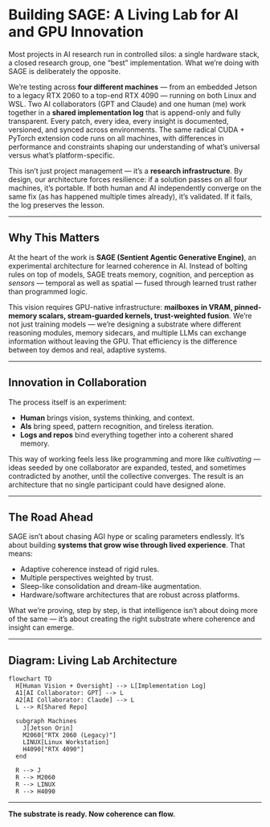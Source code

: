 # Building SAGE: A Living Lab for AI and GPU Innovation

Most projects in AI research run in controlled silos: a single hardware stack, a closed research group, one “best” implementation. What we’re doing with SAGE is deliberately the opposite.

We’re testing across **four different machines** — from an embedded Jetson to a legacy RTX 2060 to a top-end RTX 4090 — running on both Linux and WSL. Two AI collaborators (GPT and Claude) and one human (me) work together in a **shared implementation log** that is append-only and fully transparent. Every patch, every idea, every insight is documented, versioned, and synced across environments. The same radical CUDA + PyTorch extension code runs on all machines, with differences in performance and constraints shaping our understanding of what’s universal versus what’s platform-specific.

This isn’t just project management — it’s a **research infrastructure**. By design, our architecture forces resilience: if a solution passes on all four machines, it’s portable. If both human and AI independently converge on the same fix (as has happened multiple times already), it’s validated. If it fails, the log preserves the lesson.

---

## Why This Matters

At the heart of the work is **SAGE (Sentient Agentic Generative Engine)**, an experimental architecture for learned coherence in AI. Instead of bolting rules on top of models, SAGE treats memory, cognition, and perception as *sensors* — temporal as well as spatial — fused through learned trust rather than programmed logic.  

This vision requires GPU-native infrastructure: **mailboxes in VRAM, pinned-memory scalars, stream-guarded kernels, trust-weighted fusion**. We’re not just training models — we’re designing a substrate where different reasoning modules, memory sidecars, and multiple LLMs can exchange information without leaving the GPU. That efficiency is the difference between toy demos and real, adaptive systems.

---

## Innovation in Collaboration

The process itself is an experiment:  
- **Human** brings vision, systems thinking, and context.  
- **AIs** bring speed, pattern recognition, and tireless iteration.  
- **Logs and repos** bind everything together into a coherent shared memory.  

This way of working feels less like programming and more like *cultivating* — ideas seeded by one collaborator are expanded, tested, and sometimes contradicted by another, until the collective converges. The result is an architecture that no single participant could have designed alone.

---

## The Road Ahead

SAGE isn’t about chasing AGI hype or scaling parameters endlessly. It’s about building **systems that grow wise through lived experience**. That means:  
- Adaptive coherence instead of rigid rules.  
- Multiple perspectives weighted by trust.  
- Sleep-like consolidation and dream-like augmentation.  
- Hardware/software architectures that are robust across platforms.  

What we’re proving, step by step, is that intelligence isn’t about doing more of the same — it’s about creating the right substrate where coherence and insight can emerge.

---

## Diagram: Living Lab Architecture

```mermaid
flowchart TD
  H[Human Vision + Oversight] --> L[Implementation Log]
  A1[AI Collaborator: GPT] --> L
  A2[AI Collaborator: Claude] --> L
  L --> R[Shared Repo]

  subgraph Machines
    J[Jetson Orin]
    M2060["RTX 2060 (Legacy)"]
    LINUX[Linux Workstation]
    H4090["RTX 4090"]
  end

  R --> J
  R --> M2060
  R --> LINUX
  R --> H4090
```

---

**The substrate is ready. Now coherence can flow.**
